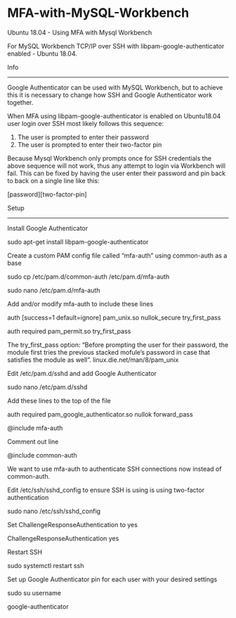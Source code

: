 # MFA-with-MySQL-Workbench
Ubuntu 18.04 - Using MFA with Mysql Workbench

For MySQL Workbench TCP/IP over SSH with libpam-google-authenticator enabled - Ubuntu 18.04.

Info
________________________________________________________________________________
Google Authenticator can be used with MySQL Workbench, but to achieve this it is necessary to change how SSH and Google Authenticator work together. 

When MFA using libpam-google-authenticator is enabled on Ubuntu18.04 user login over SSH  most likely follows this sequence: 
1. The user is prompted to enter their password
2. The user is prompted to enter their two-factor pin

Because Mysql Workbench only prompts once for SSH credentials the above sequence will not work, thus any attempt to login via Workbench will fail. This can be fixed by having the user enter their password and pin back to back on a single line like this:

[password][two-factor-pin] 

Setup
________________________________________________________________________________
Install Google Authenticator

sudo apt-get install libpam-google-authenticator



Create a custom PAM config file called “mfa-auth” using common-auth as a base

sudo cp /etc/pam.d/common-auth /etc/pam.d/mfa-auth

sudo nano /etc/pam.d/mfa-auth


Add and/or modify mfa-auth to include these lines

auth [success=1 default=ignore] pam_unix.so nullok_secure try_first_pass

auth required pam_permit.so try_first_pass


The try_first_pass option: “Before prompting the user for their password, the module first tries the previous stacked mofule’s password in case that satisfies the module as well”.
linux.die.net/man/8/pam_unix



Edit /etc/pam.d/sshd and add Google Authenticator

sudo nano /etc/pam.d/sshd


Add these lines to the top of the file

auth required pam_google_authenticator.so nullok forward_pass

@include mfa-auth



Comment out line

@include common-auth

We want to use mfa-auth to authenticate SSH connections now instead of common-auth.



Edit /etc/ssh/sshd_config to ensure SSH is using is using two-factor authentication

sudo nano /etc/ssh/sshd_config

Set ChallengeResponseAuthentication to yes

ChallengeResponseAuthentication yes



Restart SSH

sudo systemctl restart ssh



Set up Google Authenticator pin for each user with your desired settings

sudo su username

google-authenticator 
